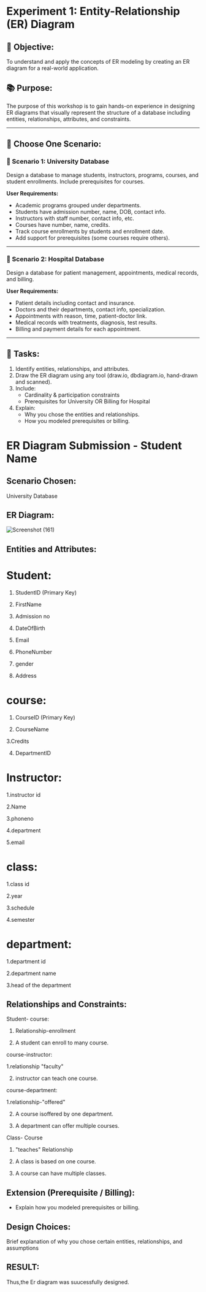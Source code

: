 # Experiment 1: Entity-Relationship (ER) Diagram

## 🎯 Objective:
To understand and apply the concepts of ER modeling by creating an ER diagram for a real-world application.

## 📚 Purpose:
The purpose of this workshop is to gain hands-on experience in designing ER diagrams that visually represent the structure of a database including entities, relationships, attributes, and constraints.

---

## 🧪 Choose One Scenario:

### 🔹 Scenario 1: University Database
Design a database to manage students, instructors, programs, courses, and student enrollments. Include prerequisites for courses.

**User Requirements:**
- Academic programs grouped under departments.
- Students have admission number, name, DOB, contact info.
- Instructors with staff number, contact info, etc.
- Courses have number, name, credits.
- Track course enrollments by students and enrollment date.
- Add support for prerequisites (some courses require others).

---

### 🔹 Scenario 2: Hospital Database
Design a database for patient management, appointments, medical records, and billing.

**User Requirements:**
- Patient details including contact and insurance.
- Doctors and their departments, contact info, specialization.
- Appointments with reason, time, patient-doctor link.
- Medical records with treatments, diagnosis, test results.
- Billing and payment details for each appointment.

---

## 📝 Tasks:
1. Identify entities, relationships, and attributes.
2. Draw the ER diagram using any tool (draw.io, dbdiagram.io, hand-drawn and scanned).
3. Include:
   - Cardinality & participation constraints
   - Prerequisites for University OR Billing for Hospital
4. Explain:
   - Why you chose the entities and relationships.
   - How you modeled prerequisites or billing.

# ER Diagram Submission - Student Name

## Scenario Chosen:
University Database

## ER Diagram:

![Screenshot (161)](https://github.com/user-attachments/assets/3d6efac2-a00b-4234-b60e-f9784807d39f)


## Entities and Attributes:
# Student:

 1. StudentID (Primary Key)
    
 2. FirstName
 
 3. Admission no
    
 4. DateOfBirth
 
 5. Email
 
 6. PhoneNumber
  
 7. gender
 
 8. Address


# course:

 1. CourseID (Primary Key)
   
 2. CourseName

 3.Credits

 4. DepartmentID


# Instructor:

 1.instructor id
 
 2.Name
 
 3.phoneno
 
 4.department
 
 5.email



 # class:
 
 1.class id
 
 2.year 
 
 3.schedule
 
 4.semester
 
# department:
 
 1.department id 
 
 2.department name
 
 3.head of the department
 
## Relationships and Constraints:
 Student- course:
 
 1. Relationship-enrollment
    
 2. A student can enroll to many course.

 course-instructor:
 
 1.relationship "faculty"
 
 2. instructor can teach one course.

course-department:

1.relationship-"offered"

2. A course isoffered by one department.

3. A department can offer multiple courses.

Class- Course

 1. "teaches" Relationship
   
 2. A class is based on one course.
    
 3. A course can have multiple classes.
  
## Extension (Prerequisite / Billing):
- Explain how you modeled prerequisites or billing.

## Design Choices:
Brief explanation of why you chose certain entities, relationships, and assumptions

## RESULT:
Thus,the Er diagram was suucessfully designed.

